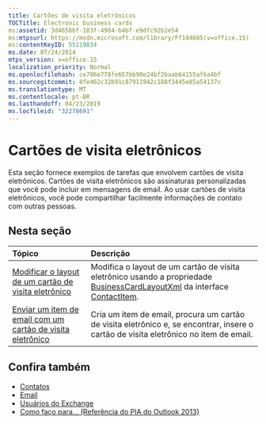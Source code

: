 ```yaml
---
title: Cartões de visita eletrônicos
TOCTitle: Electronic business cards
ms:assetid: 3d4658bf-103f-4984-b4bf-e9dfc92b2e54
ms:mtpsurl: https://msdn.microsoft.com/library/Ff184605(v=office.15)
ms:contentKeyID: 55119834
ms.date: 07/24/2014
mtps_version: v=office.15
localization_priority: Normal
ms.openlocfilehash: ce706e778fe657bb90e24bf2baab64155af6a4bf
ms.sourcegitcommit: 8fe462c32b91c87911942c188f3445e85a54137c
ms.translationtype: MT
ms.contentlocale: pt-BR
ms.lasthandoff: 04/23/2019
ms.locfileid: "32278691"
---
```

# <a name="electronic-business-cards"></a>Cartões de visita eletrônicos

Esta seção fornece exemplos de tarefas que envolvem cartões de visita eletrônicos. Cartões de visita eletrônicos são assinaturas personalizadas que você pode incluir em mensagens de email. Ao usar cartões de visita eletrônicos, você pode compartilhar facilmente informações de contato com outras pessoas.

## <a name="in-this-section"></a>Nesta seção

|Tópico|Descrição|
|:----|:----------|
|[Modificar o layout de um cartão de visita eletrônico](how-to-modify-the-layout-of-an-electronic-business-card.md)  |Modifica o layout de um cartão de visita eletrônico usando a propriedade [BusinessCardLayoutXml](https://msdn.microsoft.com/library/bb624276\(v=office.15\)) da interface [ContactItem](https://msdn.microsoft.com/library/bb644956\(v=office.15\)).|
|[Enviar um item de email com um cartão de visita eletrônico](how-to-send-a-mail-item-with-an-electronic-business-card.md) |Cria um item de email, procura um cartão de visita eletrônico e, se encontrar, insere o cartão de visita eletrônico no item de email.|

## <a name="see-also"></a>Confira também

- [Contatos](contacts.md)
- [Email](mail.md)
- [Usuários do Exchange](exchange-users.md)
- [Como faço para... (Referência do PIA do Outlook 2013)](how-do-i-outlook-2013-pia-reference.md)

